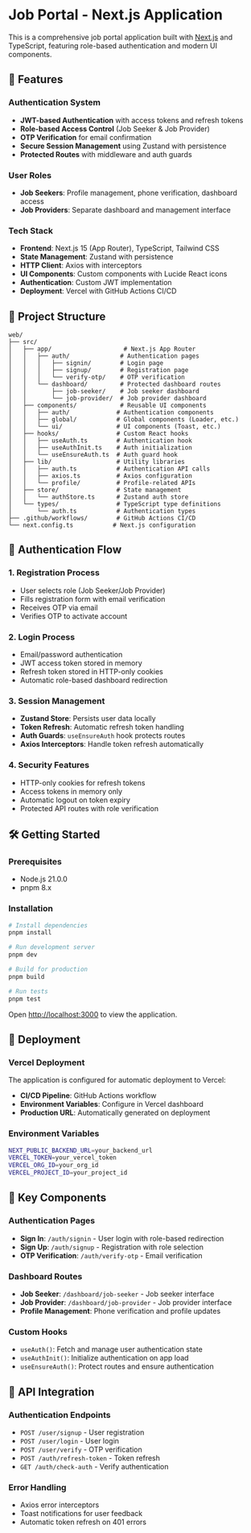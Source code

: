 # Job Portal - Next.js Application

This is a comprehensive job portal application built with [Next.js](https://nextjs.org) and TypeScript, featuring role-based authentication and modern UI components.

## 🚀 Features

### Authentication System
- **JWT-based Authentication** with access tokens and refresh tokens
- **Role-based Access Control** (Job Seeker & Job Provider)
- **OTP Verification** for email confirmation
- **Secure Session Management** using Zustand with persistence
- **Protected Routes** with middleware and auth guards

### User Roles
- **Job Seekers**: Profile management, phone verification, dashboard access
- **Job Providers**: Separate dashboard and management interface

### Tech Stack
- **Frontend**: Next.js 15 (App Router), TypeScript, Tailwind CSS
- **State Management**: Zustand with persistence
- **HTTP Client**: Axios with interceptors
- **UI Components**: Custom components with Lucide React icons
- **Authentication**: Custom JWT implementation
- **Deployment**: Vercel with GitHub Actions CI/CD

## 📁 Project Structure

```
web/
├── src/
│   ├── app/                    # Next.js App Router
│   │   ├── auth/              # Authentication pages
│   │   │   ├── signin/        # Login page
│   │   │   ├── signup/        # Registration page
│   │   │   └── verify-otp/    # OTP verification
│   │   └── dashboard/         # Protected dashboard routes
│   │       ├── job-seeker/    # Job seeker dashboard
│   │       └── job-provider/  # Job provider dashboard
│   ├── components/            # Reusable UI components
│   │   ├── auth/             # Authentication components
│   │   ├── global/           # Global components (Loader, etc.)
│   │   └── ui/               # UI components (Toast, etc.)
│   ├── hooks/                # Custom React hooks
│   │   ├── useAuth.ts        # Authentication hook
│   │   ├── useAuthInit.ts    # Auth initialization
│   │   └── useEnsureAuth.ts  # Auth guard hook
│   ├── lib/                  # Utility libraries
│   │   ├── auth.ts           # Authentication API calls
│   │   ├── axios.ts          # Axios configuration
│   │   └── profile/          # Profile-related APIs
│   ├── store/                # State management
│   │   └── authStore.ts      # Zustand auth store
│   └── types/                # TypeScript type definitions
│       └── auth.ts           # Authentication types
├── .github/workflows/        # GitHub Actions CI/CD
└── next.config.ts           # Next.js configuration
```

## 🔐 Authentication Flow

### 1. Registration Process
- User selects role (Job Seeker/Job Provider)
- Fills registration form with email verification
- Receives OTP via email
- Verifies OTP to activate account

### 2. Login Process
- Email/password authentication
- JWT access token stored in memory
- Refresh token stored in HTTP-only cookies
- Automatic role-based dashboard redirection

### 3. Session Management
- **Zustand Store**: Persists user data locally
- **Token Refresh**: Automatic refresh token handling
- **Auth Guards**: `useEnsureAuth` hook protects routes
- **Axios Interceptors**: Handle token refresh automatically

### 4. Security Features
- HTTP-only cookies for refresh tokens
- Access tokens in memory only
- Automatic logout on token expiry
- Protected API routes with role verification

## 🛠️ Getting Started

### Prerequisites
- Node.js 21.0.0
- pnpm 8.x

### Installation

```bash
# Install dependencies
pnpm install

# Run development server
pnpm dev

# Build for production
pnpm build

# Run tests
pnpm test
```

Open [http://localhost:3000](http://localhost:3000) to view the application.

## 🚀 Deployment

### Vercel Deployment
The application is configured for automatic deployment to Vercel:

- **CI/CD Pipeline**: GitHub Actions workflow
- **Environment Variables**: Configure in Vercel dashboard
- **Production URL**: Automatically generated on deployment

### Environment Variables
```bash
NEXT_PUBLIC_BACKEND_URL=your_backend_url
VERCEL_TOKEN=your_vercel_token
VERCEL_ORG_ID=your_org_id
VERCEL_PROJECT_ID=your_project_id
```

## 📱 Key Components

### Authentication Pages
- **Sign In**: `/auth/signin` - User login with role-based redirection
- **Sign Up**: `/auth/signup` - Registration with role selection
- **OTP Verification**: `/auth/verify-otp` - Email verification

### Dashboard Routes
- **Job Seeker**: `/dashboard/job-seeker` - Job seeker interface
- **Job Provider**: `/dashboard/job-provider` - Job provider interface
- **Profile Management**: Phone verification and profile updates

### Custom Hooks
- `useAuth()`: Fetch and manage user authentication state
- `useAuthInit()`: Initialize authentication on app load
- `useEnsureAuth()`: Protect routes and ensure authentication

## 🔧 API Integration

### Authentication Endpoints
- `POST /user/signup` - User registration
- `POST /user/login` - User login
- `POST /user/verify` - OTP verification
- `POST /auth/refresh-token` - Token refresh
- `GET /auth/check-auth` - Verify authentication

### Error Handling
- Axios error interceptors
- Toast notifications for user feedback
- Automatic token refresh on 401 errors
